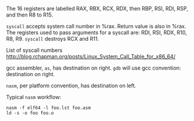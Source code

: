 The 16 registers are labelled RAX, RBX, RCX, RDX, then RBP, RSI,
RDI, RSP, and then R8 to R15.

`syscall` accepts system call number in %rax.
Return value is also in %rax.
The registers used to pass arguments for a syscall are:
RDI, RSI, RDX, R10, R8, R9.
`syscall` destroys RCX and R11.

List of syscall numbers http://blog.rchapman.org/posts/Linux_System_Call_Table_for_x86_64/

gcc assembler, `as`, has destination on right.
`gdb` will use gcc convention: destination on right.

`nasm`, per platform convention, has destination on left.

Typical `nasm` workflow:

    nasm -f elf64 -l foo.lst foo.asm
    ld -s -o foo foo.o
